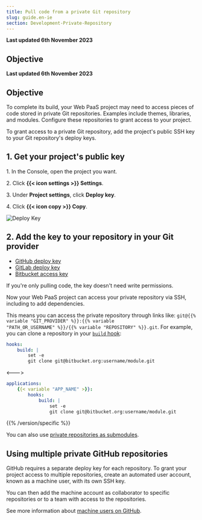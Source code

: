 ```yaml
---
title: Pull code from a private Git repository
slug: guide.en-ie
section: Development-Private-Repository
---
```


**Last updated 6th November 2023**



## Objective  

**Last updated 6th November 2023**



## Objective  

To complete its build, your Web PaaS project may need to access pieces of code stored in private Git repositories.
Examples include themes, libraries, and modules.
Configure these repositories to grant access to your project.

To grant access to a private Git repository,
add the project's public SSH key to your Git repository's deploy keys.

## 1. Get your project's public key

1\. In the Console, open the project you want.

2\. Click **{{< icon settings >}} Settings**.

3\. Under **Project settings**, click **Deploy key**.

4\. Click **{{< icon copy >}} Copy**.


![Deploy Key](images/settings-deploy-key.png "0.5")

## 2. Add the key to your repository in your Git provider

* [GitHub deploy key](https://docs.github.com/en/developers/overview/managing-deploy-keys#deploy-keys) 
* [GitLab deploy key](https://docs.gitlab.com/ee/user/project/deploy_keys/#grant-project-access-to-a-public-deploy-key)
* [Bitbucket access key](https://support.atlassian.com/bitbucket-cloud/docs/configure-repository-settings/)

If you're only pulling code, the key doesn't need write permissions.

Now your Web PaaS project can access your private repository via SSH, including to add dependencies.

This means you can access the private repository through links like:
<code>git@{{% variable "GIT_PROVIDER" %}}:{{% variable "PATH_OR_USERNAME" %}}/{{% variable "REPOSITORY" %}}.git</code>.
For example, you can clone a repository in your [`build` hook](../create-apps/hooks/_index.md):


<!-- Web PaaS -->
```yaml {configFile="app"}
hooks:
    build: |
        set -e
        git clone git@bitbucket.org:username/module.git
```
<--->
<!-- Upsun -->
```yaml {configFile="app"}
applications:
    {{< variable "APP_NAME" >}}:
        hooks:
            build: |
                set -e
                git clone git@bitbucket.org:username/module.git
```
{{% /version/specific %}}

You can also use [private repositories as submodules](./submodules.md#use-private-git-repositories).

## Using multiple private GitHub repositories

GitHub requires a separate deploy key for each repository.
To grant your project access to multiple repositories, create an automated user account, known as a machine user, with its own SSH key.

You can then add the machine account as collaborator to specific repositories
or to a team with access to the repositories.

See more information about [machine users on GitHub](https://docs.github.com/en/developers/overview/managing-deploy-keys#machine-users).
